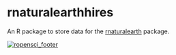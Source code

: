 rnaturalearthhires
==================

An R package to store data for the [rnaturalearth](https://github.com/ropenscilabs/rnaturalearth) package.


[![ropensci\_footer](http://ropensci.org/public_images/github_footer.png)](http://ropensci.org)
